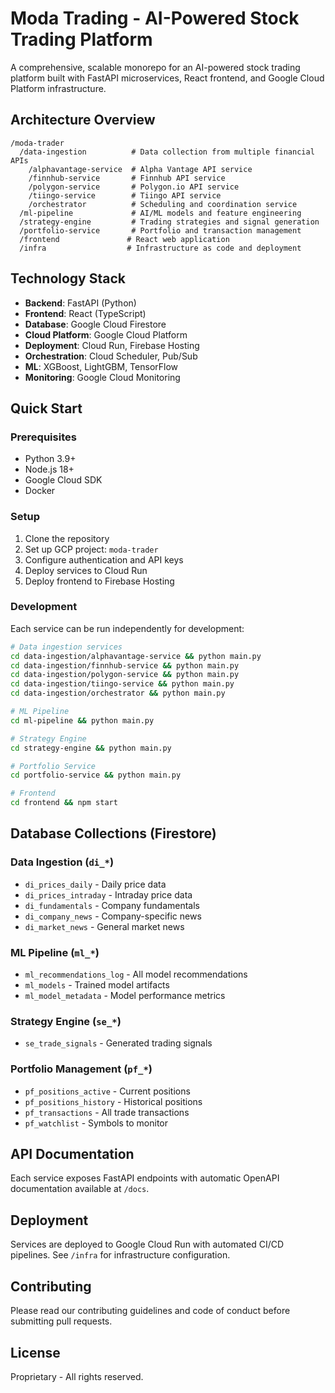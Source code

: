 # Moda Trading - AI-Powered Stock Trading Platform

A comprehensive, scalable monorepo for an AI-powered stock trading platform built with FastAPI microservices, React frontend, and Google Cloud Platform infrastructure.

## Architecture Overview

```
/moda-trader
  /data-ingestion          # Data collection from multiple financial APIs
    /alphavantage-service  # Alpha Vantage API service
    /finnhub-service       # Finnhub API service  
    /polygon-service       # Polygon.io API service
    /tiingo-service        # Tiingo API service
    /orchestrator          # Scheduling and coordination service
  /ml-pipeline             # AI/ML models and feature engineering
  /strategy-engine         # Trading strategies and signal generation
  /portfolio-service       # Portfolio and transaction management
  /frontend               # React web application
  /infra                  # Infrastructure as code and deployment
```

## Technology Stack

- **Backend**: FastAPI (Python)
- **Frontend**: React (TypeScript)
- **Database**: Google Cloud Firestore
- **Cloud Platform**: Google Cloud Platform
- **Deployment**: Cloud Run, Firebase Hosting
- **Orchestration**: Cloud Scheduler, Pub/Sub
- **ML**: XGBoost, LightGBM, TensorFlow
- **Monitoring**: Google Cloud Monitoring

## Quick Start

### Prerequisites
- Python 3.9+
- Node.js 18+
- Google Cloud SDK
- Docker

### Setup
1. Clone the repository
2. Set up GCP project: `moda-trader`
3. Configure authentication and API keys
4. Deploy services to Cloud Run
5. Deploy frontend to Firebase Hosting

### Development
Each service can be run independently for development:

```bash
# Data ingestion services
cd data-ingestion/alphavantage-service && python main.py
cd data-ingestion/finnhub-service && python main.py
cd data-ingestion/polygon-service && python main.py
cd data-ingestion/tiingo-service && python main.py
cd data-ingestion/orchestrator && python main.py

# ML Pipeline
cd ml-pipeline && python main.py

# Strategy Engine
cd strategy-engine && python main.py

# Portfolio Service
cd portfolio-service && python main.py

# Frontend
cd frontend && npm start
```

## Database Collections (Firestore)

### Data Ingestion (`di_*`)
- `di_prices_daily` - Daily price data
- `di_prices_intraday` - Intraday price data
- `di_fundamentals` - Company fundamentals
- `di_company_news` - Company-specific news
- `di_market_news` - General market news

### ML Pipeline (`ml_*`)
- `ml_recommendations_log` - All model recommendations
- `ml_models` - Trained model artifacts
- `ml_model_metadata` - Model performance metrics

### Strategy Engine (`se_*`)
- `se_trade_signals` - Generated trading signals

### Portfolio Management (`pf_*`)
- `pf_positions_active` - Current positions
- `pf_positions_history` - Historical positions
- `pf_transactions` - All trade transactions
- `pf_watchlist` - Symbols to monitor

## API Documentation

Each service exposes FastAPI endpoints with automatic OpenAPI documentation available at `/docs`.

## Deployment

Services are deployed to Google Cloud Run with automated CI/CD pipelines. See `/infra` for infrastructure configuration.

## Contributing

Please read our contributing guidelines and code of conduct before submitting pull requests.

## License

Proprietary - All rights reserved.